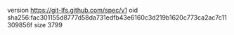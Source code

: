 version https://git-lfs.github.com/spec/v1
oid sha256:fac301155d8777d58da731edfb43e6160c3d219b1620c773ca2ac7c11309856f
size 3799
